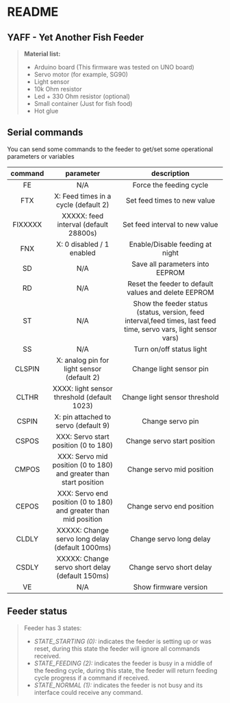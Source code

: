 # README #

## YAFF - Yet Another Fish Feeder ##

> **Material list:**
>
> - Arduino board (This firmware was tested on UNO board)
> - Servo motor (for example, SG90)
> - Light sensor
> - 10k Ohm resistor
> - Led + 330 Ohm resistor (optional)
> - Small container (Just for fish food)
> - Hot glue

## Serial commands ##

You can send some commands to the feeder to get/set some operational parameters or variables

| command |                              parameter                              |                                     description                                    |
|:-------:|:-------------------------------------------------------------------:|:----------------------------------------------------------------------------------:|
|    FE   |                                 N/A                                 | Force the feeding cycle                                                             |
|   FTX   |            X: Feed times in a cycle (default 2)                     | Set feed times to new value                                                        |
| FIXXXXX |                XXXXX: feed interval (default 28800s)                | Set feed interval to new value                                                     |
|   FNX   |            X: 0 disabled / 1 enabled                                | Enable/Disable feeding at night |
|    SD   |                                 N/A                                 | Save all parameters into EEPROM                                                    |
|    RD   |                                 N/A                                 | Reset the feeder to default values and delete EEPROM                                   |
|    ST   |                                 N/A                                 | Show the feeder status  (status, version, feed interval,feed times, last feed time, servo vars, light sensor vars) |
|    SS    |                                N/A                                 | Turn on/off status light                 
|  CLSPIN  |            X: analog pin for light sensor (default 2)              | Change light sensor pin                                                                   |
|  CLTHR  |          XXXX: light sensor threshold (default 1023)                | Change light sensor threshold                                                                   |
|  CSPIN  |            X: pin attached to servo (default 9)                     | Change servo pin                                                                   |
|  CSPOS  |                 XXX: Servo start position (0 to 180)                | Change servo start position                                                        |
|  CMPOS  | XXX: Servo mid position (0 to 180) and  greater than start position | Change servo mid position                                                          |
|  CEPOS  | XXX: Servo end position (0 to 180) and  greater than mid position   | Change servo end position                                                          |
|  CLDLY  | XXXXX: Change servo long delay (default 1000ms)                     | Change servo long delay                                                            |
|  CSDLY  | XXXXX: Change servo short delay (default 150ms)                     | Change servo short delay                                                           |
|    VE   |                                 N/A                                 | Show firmware version                                                              |

## Feeder status ##

> Feeder has 3 states:
>
> - *STATE_STARTING (0):* indicates the feeder is setting up or was reset, during this state the feeder will ignore all commands received.
> - *STATE_FEEDING (2):* indicates the feeder is busy in a middle of the feeding cycle, during this state, the feeder will return feeding cycle progress if a command if received.
> - *STATE_NORMAL (1):* indicates the feeder is not busy and its interface could receive any command.
